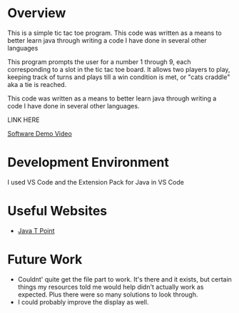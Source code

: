 # Overview

This is a simple tic tac toe program. This code was written as a means to better learn java through writing a code I have done in several other languages

This program prompts the user for a number 1 through 9, each corresponding to a slot in the tic tac toe board. It allows two players to play, keeping track of turns and plays till a win condition is met, or "cats craddle" aka a tie is reached. 

This code was written as a means to better learn java through writing a code I have done in several other languages.

LINK HERE

[Software Demo Video](http://youtube.link.goes.here)

# Development Environment

I used VS Code and the Extension Pack for Java in VS Code

# Useful Websites

* [Java T Point](https://www.javatpoint.com/)

# Future Work

* Couldnt' quite get the file part to work. It's there and it exists, but certain things  my resources told me would help didn't actually work as expected. Plus there were so many solutions to look through.
* I could probably improve the display as well.
